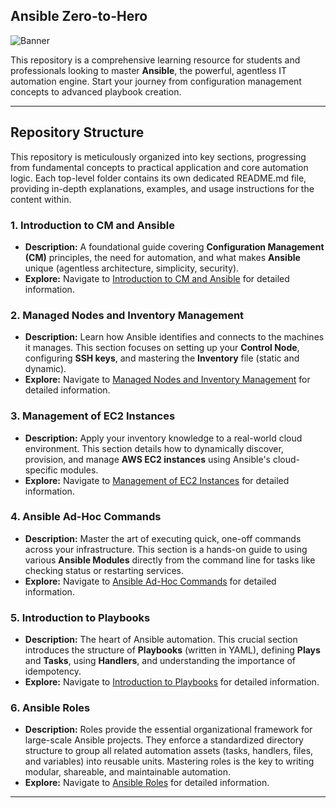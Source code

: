 ## Ansible Zero-to-Hero

<img src="https://github.com/bhuvan-raj/Ansible-Zero-to-Hero/blob/main/assets/ansible.webp" alt="Banner" />

This repository is a comprehensive learning resource for students and professionals looking to master **Ansible**, the powerful, agentless IT automation engine. Start your journey from configuration management concepts to advanced playbook creation.

-----

## Repository Structure

This repository is meticulously organized into key sections, progressing from fundamental concepts to practical application and core automation logic. Each top-level folder contains its own dedicated $\text{README.md}$ file, providing in-depth explanations, examples, and usage instructions for the content within.

### 1\. Introduction to CM and Ansible

  * **Description:** A foundational guide covering **Configuration Management (CM)** principles, the need for automation, and what makes **Ansible** unique (agentless architecture, simplicity, security).
  * **Explore:** Navigate to [Introduction to CM and Ansible](./Introduction%20to%20CM%20and%20Ansible/) for detailed information.

### 2\. Managed Nodes and Inventory Management

  * **Description:** Learn how Ansible identifies and connects to the machines it manages. This section focuses on setting up your **Control Node**, configuring **SSH keys**, and mastering the **Inventory** file (static and dynamic).
  * **Explore:** Navigate to [Managed Nodes and Inventory Management](./Managed%20Nodes%20and%20Inventory%20Management/) for detailed information.

### 3\. Management of EC2 Instances

  * **Description:** Apply your inventory knowledge to a real-world cloud environment. This section details how to dynamically discover, provision, and manage **AWS EC2 instances** using Ansible's cloud-specific modules.
  * **Explore:** Navigate to [Management of EC2 Instances](./Management%20of%20EC2%20Instances/) for detailed information.

### 4\. Ansible Ad-Hoc Commands

  * **Description:** Master the art of executing quick, one-off commands across your infrastructure. This section is a hands-on guide to using various **Ansible Modules** directly from the command line for tasks like checking status or restarting services.
  * **Explore:** Navigate to [Ansible Ad-Hoc Commands](./Ansible%20Ad-Hoc%20Commands/) for detailed information.

### 5\. Introduction to Playbooks

  * **Description:** The heart of Ansible automation. This crucial section introduces the structure of **Playbooks** (written in YAML), defining **Plays** and **Tasks**, using **Handlers**, and understanding the importance of idempotency.
  * **Explore:** Navigate to [Introduction to Playbooks](./Introduction%20to%20Playbooks/) for detailed information.

### 6\. Ansible Roles

  * **Description:** Roles provide the essential organizational framework for large-scale Ansible projects. They enforce a standardized directory structure to group all related automation assets (tasks, handlers, files, and variables) into reusable units. Mastering roles is the key to writing modular, shareable, and maintainable automation.
  * **Explore:** Navigate to [Ansible Roles](./Ansible%20Roles/) for detailed information.

  

-----

